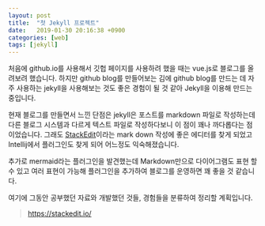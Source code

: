 ```yaml
---
layout: post
title:  "첫 Jekyll 프로젝트"
date:   2019-01-30 20:16:38 +0900
categories: [web]
tags: [jekyll]
---
```


처음에 github.io를 사용해서 깃헙 페이지를 사용하려 했을 때는 vue.js로 블로그를 올려보려 했습니다.
하지만 github blog를 만들어보는 김에 github blog를 만드는 데 자주 사용하는 jekyll을
사용해보는 것도 좋은 경험이 될 것 같아 Jekyll을 이용해 만드는 중입니다.

현재 블로그를 만들면서 느낀 단점은 jekyll은 포스트를 markdown 파일로 작성하는데
다른 블로그 시스템과 다르게 텍스트 파일로 작성하다보니 이 점이 꽤나 까다롭다는 점이었습니다.
그래도 [StackEdit][stack_edit_page]이라는 mark down 작성에 좋은 에디터를 찾게 되었고
Intellij에서 플러그인도 찾게 되어 어느정도 익숙해졌습니다.

추가로 mermaid라는 플러그인을 발견했는데 Markdown만으로 다이어그램도 표현 할 수 있고 여러 표현이 가능해
플러그인을 추가하여 블로그를 운영하면 꽤 좋을 것 같습니다.

여기에 그동안 공부했던 자료와 개발했던 것들, 경험들을 분류하여 정리할 계획입니다.

> https://stackedit.io/

[stack_edit_page]: https://stackedit.io/app#
